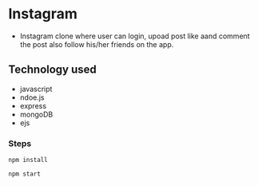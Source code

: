 # Instagram

- Instagram clone where user can login, upoad post like aand comment the post also follow his/her friends on the app.


## Technology used

- javascript
- ndoe.js
- express
- mongoDB
- ejs

### Steps

`npm install`

`npm start`
